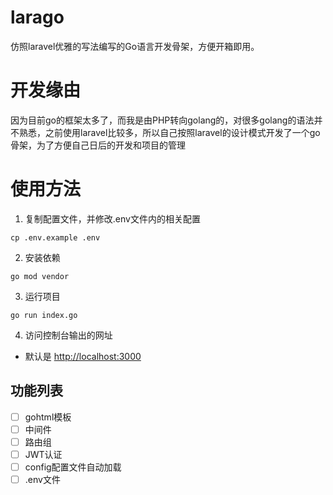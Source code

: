 # larago

仿照laravel优雅的写法编写的Go语言开发骨架，方便开箱即用。

# 开发缘由

因为目前go的框架太多了，而我是由PHP转向golang的，对很多golang的语法并不熟悉，之前使用laravel比较多，所以自己按照laravel的设计模式开发了一个go骨架，为了方便自己日后的开发和项目的管理

# 使用方法
1. 复制配置文件，并修改.env文件内的相关配置
```shell
cp .env.example .env
```

2. 安装依赖
```shell
go mod vendor
```

3. 运行项目
```shell
go run index.go
```

4. 访问控制台输出的网址
- 默认是 [http://localhost:3000](http://localhost:3000)

## 功能列表
- [ ] gohtml模板
- [ ] 中间件
- [ ] 路由组
- [ ] JWT认证
- [ ] config配置文件自动加载
- [ ] .env文件